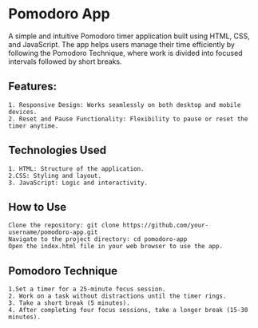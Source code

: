 # Pomodoro App

A simple and intuitive Pomodoro timer application built using HTML, CSS, and JavaScript. The app helps users manage their time efficiently by following the Pomodoro Technique, where work is divided into focused intervals followed by short breaks.

## Features:
    1. Responsive Design: Works seamlessly on both desktop and mobile devices.
    2. Reset and Pause Functionality: Flexibility to pause or reset the timer anytime.

## Technologies Used

    1. HTML: Structure of the application.
    2.CSS: Styling and layout.
    3. JavaScript: Logic and interactivity.

## How to Use
    Clone the repository: git clone https://github.com/your-username/pomodoro-app.git
    Navigate to the project directory: cd pomodoro-app
    Open the index.html file in your web browser to use the app.

## Pomodoro Technique
    1.Set a timer for a 25-minute focus session.
    2. Work on a task without distractions until the timer rings.
    3. Take a short break (5 minutes).
    4. After completing four focus sessions, take a longer break (15-30 minutes).
